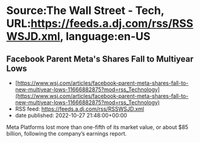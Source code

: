 # Source:The Wall Street - Tech, URL:https://feeds.a.dj.com/rss/RSSWSJD.xml, language:en-US

## Facebook Parent Meta's Shares Fall to Multiyear Lows
 - [https://www.wsj.com/articles/facebook-parent-meta-shares-fall-to-new-multiyear-lows-11666882875?mod=rss_Technology](https://www.wsj.com/articles/facebook-parent-meta-shares-fall-to-new-multiyear-lows-11666882875?mod=rss_Technology)
 - RSS feed: https://feeds.a.dj.com/rss/RSSWSJD.xml
 - date published: 2022-10-27 21:48:00+00:00

Meta Platforms lost more than one-fifth of its market value, or about $85 billion, following the company’s earnings report.

